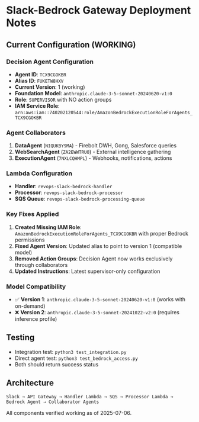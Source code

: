 # Slack-Bedrock Gateway Deployment Notes

## Current Configuration (WORKING)

### Decision Agent Configuration
- **Agent ID**: `TCX9CGOKBR`
- **Alias ID**: `FUKETW8HXV` 
- **Current Version**: 1 (working)
- **Foundation Model**: `anthropic.claude-3-5-sonnet-20240620-v1:0`
- **Role**: `SUPERVISOR` with NO action groups
- **IAM Service Role**: `arn:aws:iam::740202120544:role/AmazonBedrockExecutionRoleForAgents_TCX9CGOKBR`

### Agent Collaborators
1. **DataAgent** (`NIQUKBY9MA`) - Firebolt DWH, Gong, Salesforce queries
2. **WebSearchAgent** (`ZA2EWWTRUO`) - External intelligence gathering  
3. **ExecutionAgent** (`7NXLCQHMPL`) - Webhooks, notifications, actions

### Lambda Configuration
- **Handler**: `revops-slack-bedrock-handler`
- **Processor**: `revops-slack-bedrock-processor`
- **SQS Queue**: `revops-slack-bedrock-processing-queue`

### Key Fixes Applied
1. **Created Missing IAM Role**: `AmazonBedrockExecutionRoleForAgents_TCX9CGOKBR` with proper Bedrock permissions
2. **Fixed Agent Version**: Updated alias to point to version 1 (compatible model)
3. **Removed Action Groups**: Decision Agent now works exclusively through collaborators
4. **Updated Instructions**: Latest supervisor-only configuration

### Model Compatibility
- ✅ **Version 1**: `anthropic.claude-3-5-sonnet-20240620-v1:0` (works with on-demand)
- ❌ **Version 2**: `anthropic.claude-3-5-sonnet-20241022-v2:0` (requires inference profile)

## Testing
- Integration test: `python3 test_integration.py`
- Direct agent test: `python3 test_bedrock_access.py`
- Both should return success status

## Architecture
```
Slack → API Gateway → Handler Lambda → SQS → Processor Lambda → Bedrock Agent → Collaborator Agents
```

All components verified working as of 2025-07-06.